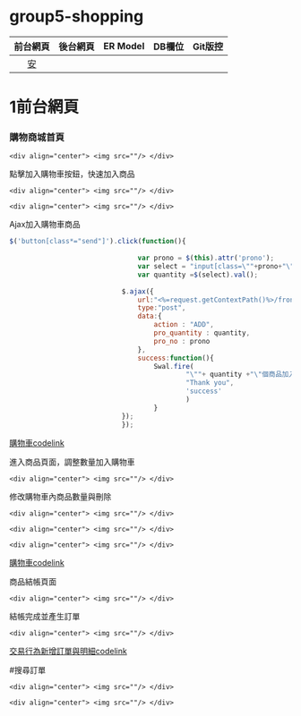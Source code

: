 # group5-shopping



| 前台網頁    | 後台網頁 | ER Model | DB欄位 | Git版控 |
|:-------:| ---- | -------- | ---- | ----- |
| [安](#1) |      |          |      |       |



# 1前台網頁

### 購物商城首頁

`<div align="center"> <img src=""/> </div>`

點擊加入購物車按鈕，快速加入商品

`<div align="center"> <img src=""/> </div>`

`<div align="center"> <img src=""/> </div>`

Ajax加入購物車商品

```js
$('button[class*="send"]').click(function(){
								
								var prono = $(this).attr('prono');
								var select = "input[class=\""+prono+"\"]";
								var quantity =$(select).val();
								
							$.ajax({
								url:"<%=request.getContextPath()%>/front_end/shopping_product/shopping_product.do",
								type:"post",
								data:{
									action : "ADD",
									pro_quantity : quantity,
									pro_no : prono
								},
								success:function(){
									Swal.fire(
											"\""+ quantity +"\"個商品加入購物車成功!",
											"Thank you",
											'success'
											)
								    }
							});
							});
```

[購物車codelink]()



進入商品頁面，調整數量加入購物車

`<div align="center"> <img src=""/> </div>`

修改購物車內商品數量與刪除

`<div align="center"> <img src=""/> </div>`

`<div align="center"> <img src=""/> </div>`

`<div align="center"> <img src=""/> </div>`

[購物車codelink]()



商品結帳頁面

`<div align="center"> <img src=""/> </div>`

結帳完成並產生訂單

`<div align="center"> <img src=""/> </div>`

[交易行為新增訂單與明細codelink]()

#搜尋訂單

`<div align="center"> <img src=""/> </div>`

`<div align="center"> <img src=""/> </div>`
